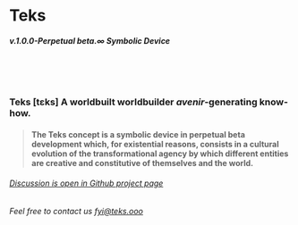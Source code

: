 
# Teks

##### v.1.0.0-Perpetual beta.∞ Symbolic Device <br><br><br><br><br>

### Teks [tɛks] A worldbuilt worldbuilder *avenir*-generating know-how.

> #### The Teks concept is a symbolic device in perpetual beta development which, for existential reasons, consists in a cultural evolution of the transformational agency by which different entities are creative and constitutive of themselves and the world.

###### [Discussion is open in Github project page](https://github.com/julie-technilab-design/teks-fyi/discussions)
###### Feel free to contact us fyi@teks.ooo
